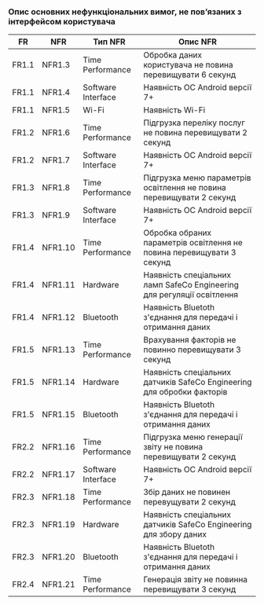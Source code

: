 ### Опис основних нефункціональних вимог, не пов’язаних з інтерфейсом користувача
| FR | NFR | Тип NFR | Опис NFR |
| --- | --- | --- | --- |
| FR1.1 | NFR1.3 | Time Performance | Обробка даних користувача не повина перевищувати 6 секунд | 
| FR1.1 | NFR1.4 | Software Interface | Наявність ОС Android версії 7+ | 
| FR1.1 | NFR1.5 | Wi-Fi | Наявність Wi-Fi | 
| FR1.2 | NFR1.6 | Time Performance | Підгрузка переліку послуг не повина перевищувати 2 секунд |
| FR1.2 | NFR1.7 | Software Interface  | Наявність ОС Android версії 7+  | 
| FR1.3 | NFR1.8 | Time Performance | Підгрузка меню параметрів освітлення не повина перевищувати 2 секунд | 
| FR1.3 | NFR1.9 | Software Interface | Наявність  ОС Android версії 7+  | 
| FR1.4 | NFR1.10 | Time Performance | Обробка обраних параметрів освітлення не повина перевищувати 3 секунд | 
| FR1.4 | NFR1.11 | Hardware | Наявність спеціальних ламп SafeCo Engineering для регуляції освітлення |
| FR1.4 | NFR1.12 | Bluetooth | Наявність Bluetoth з'єднання для передачі і отримання даних  |
| FR1.5 | NFR1.13 | Time Performance | Врахування факторів не повинно перевищувати 3 секунд | 
| FR1.5 | NFR1.14 | Hardware | Наявність спеціальних датчиків SafeCo Engineering для обробки факторів| 
| FR1.5 | NFR1.15 | Bluetooth | Наявність Bluetoth з'єднання для передачі і отримання даних  |
| FR2.2 | NFR1.16 | Time Performance | Підгрузка меню генерації звіту не повина перевищувати 2 секунд |
| FR2.2 | NFR1.17 | Software Interface | Наявність  ОС Android версії 7+  | 
| FR2.3 | NFR1.18 | Time Performance | Збір даних не повинен перевущувати 2 секунд | 
| FR2.3 | NFR1.19 | Hardware | Наявність спеціальних датчиків SafeCo Engineering для збору даних | 
| FR2.3 | NFR1.20 | Bluetooth | Наявність Bluetoth з'єднання для передачі і отримання даних  |
| FR2.4 | NFR1.21 | Time Performance | Генерація звіту не повинна перевищувати 3 секунд | 
